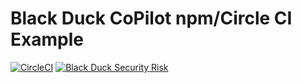 # Black Duck CoPilot npm/Circle CI Example

[![CircleCI](https://circleci.com/gh/BlackDuckCoPilot/example-npm-circle.svg?style=svg)](https://circleci.com/gh/BlackDuckCoPilot/example-npm-circle) [![Black Duck Security Risk](https://copilot-valid.blackducksoftware.com/github/groups/BlackDuckCoPilot/locations/example-npm-circle/public/results/branches/validation/badge-risk.svg)](https://copilot-valid.blackducksoftware.com/github/groups/BlackDuckCoPilot/locations/example-npm-circle/public/results/branches/validation)
